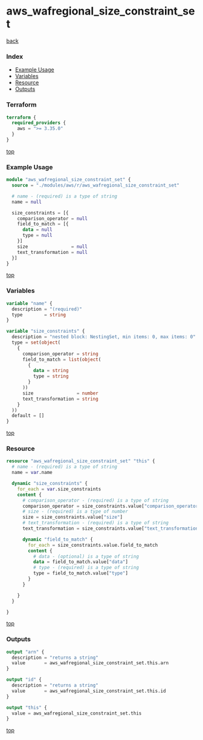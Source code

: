 # aws_wafregional_size_constraint_set

[back](../aws.md)

### Index

- [Example Usage](#example-usage)
- [Variables](#variables)
- [Resource](#resource)
- [Outputs](#outputs)

### Terraform

```terraform
terraform {
  required_providers {
    aws = ">= 3.35.0"
  }
}
```

[top](#index)

### Example Usage

```terraform
module "aws_wafregional_size_constraint_set" {
  source = "./modules/aws/r/aws_wafregional_size_constraint_set"

  # name - (required) is a type of string
  name = null

  size_constraints = [{
    comparison_operator = null
    field_to_match = [{
      data = null
      type = null
    }]
    size                = null
    text_transformation = null
  }]
}
```

[top](#index)

### Variables

```terraform
variable "name" {
  description = "(required)"
  type        = string
}

variable "size_constraints" {
  description = "nested block: NestingSet, min items: 0, max items: 0"
  type = set(object(
    {
      comparison_operator = string
      field_to_match = list(object(
        {
          data = string
          type = string
        }
      ))
      size                = number
      text_transformation = string
    }
  ))
  default = []
}
```

[top](#index)

### Resource

```terraform
resource "aws_wafregional_size_constraint_set" "this" {
  # name - (required) is a type of string
  name = var.name

  dynamic "size_constraints" {
    for_each = var.size_constraints
    content {
      # comparison_operator - (required) is a type of string
      comparison_operator = size_constraints.value["comparison_operator"]
      # size - (required) is a type of number
      size = size_constraints.value["size"]
      # text_transformation - (required) is a type of string
      text_transformation = size_constraints.value["text_transformation"]

      dynamic "field_to_match" {
        for_each = size_constraints.value.field_to_match
        content {
          # data - (optional) is a type of string
          data = field_to_match.value["data"]
          # type - (required) is a type of string
          type = field_to_match.value["type"]
        }
      }

    }
  }

}
```

[top](#index)

### Outputs

```terraform
output "arn" {
  description = "returns a string"
  value       = aws_wafregional_size_constraint_set.this.arn
}

output "id" {
  description = "returns a string"
  value       = aws_wafregional_size_constraint_set.this.id
}

output "this" {
  value = aws_wafregional_size_constraint_set.this
}
```

[top](#index)